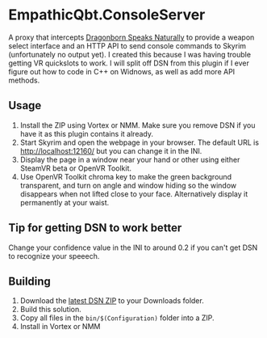 # EmpathicQbt.ConsoleServer

A proxy that intercepts [Dragonborn Speaks Naturally](https://github.com/YihaoPeng/DragonbornSpeaksNaturally)
to provide a weapon select interface and an HTTP API to send console commands
to Skyrim (unfortunately no output yet).  I created this because I was having
trouble getting VR quickslots to work.  I will split off DSN from this plugin
if I ever figure out how to code in C++ on Widnows, as well as add more
API methods.

## Usage

1. Install the ZIP using Vortex or NMM. Make sure you remove DSN if you have it
as this plugin contains it already.
2. Start Skyrim and open the webpage in your browser. The default URL is
[http://localhost:12160/](http://localhost:12160/) but you can change it in
the INI.
3. Display the page in a window near your hand or other using either SteamVR beta or OpenVR Toolkit.
4. Use OpenVR Toolkit chroma key to make the green background transparent, and
turn on angle and window hiding so the window disappears when not lifted close
to your face. Alternatively display it permanently at your waist.

## Tip for getting DSN to work better

Change your confidence value in the INI to around 0.2 if you can't get DSN to
recognize your speeech.

## Building

1. Download the [latest DSN ZIP](https://www.nexusmods.com/skyrimspecialedition/mods/16514)
to your Downloads folder.
2. Build this solution.
3. Copy all files in the `bin/$(Configuration)` folder into a ZIP.
4. Install in Vortex or NMM